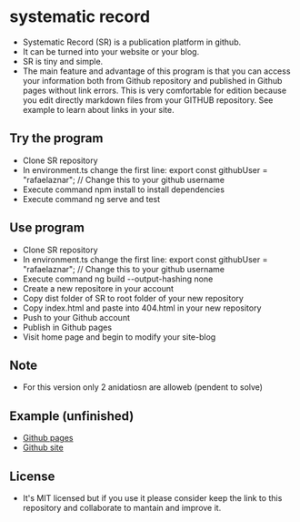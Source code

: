 # systematic record
* Systematic Record (SR) is a publication platform in github. 
* It can be turned into your website or your blog.
* SR is tiny and simple.
* The main feature and advantage of this program is that you can access your information both from Github repository and published in Github pages without link errors. This is very comfortable for edition because you edit directly markdown files from your GITHUB repository. See example to learn about links in your site.
## Try the program
* Clone SR repository
* In environment.ts change the first line: export const githubUser = "rafaelaznar"; // Change this to your github username 
* Execute command npm install to install dependencies
* Execute command ng serve and test
## Use program
* Clone SR repository
* In environment.ts change the first line: export const githubUser = "rafaelaznar"; // Change this to your github username 
* Execute command ng build --output-hashing none
* Create a new repositore in your account
* Copy dist folder of SR to root folder of your new repository
* Copy index.html and paste into 404.html in your new repository
* Push to your Github account
* Publish in Github pages
* Visit home page and begin to modify your site-blog
## Note
* For this version only 2 anidatiosn are alloweb (pendent to solve)
## Example (unfinished)
* [Github pages](https://rafaelaznar.github.io/)
* [Github site](https://github.com/rafaelaznar/rafaelaznar.github.io/blob/master/assets/home.md)
## License
* It's MIT licensed but if you use it please consider keep the link to this repository and collaborate to mantain and improve it.
